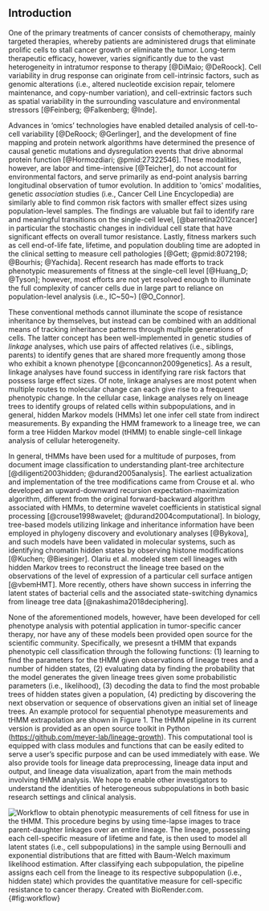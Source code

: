 ## Introduction

One of the primary treatments of cancer consists of chemotherapy, mainly targeted therapies, whereby patients are administered drugs that eliminate prolific cells to stall cancer growth or eliminate the tumor. Long-term therapeutic efficacy, however, varies significantly due to the vast heterogeneity in intratumor response to therapy [@DiMaio; @DeRoock]. Cell variability in drug response can originate from cell-intrinsic factors, such as genomic alterations (i.e., altered nucleotide excision repair, telomere maintenance, and copy-number variation), and cell-extrinsic factors such as spatial variability in the surrounding vasculature and environmental stressors [@Feinberg; @Falkenberg; @Inde]. 

Advances in ‘omics’ technologies have enabled detailed analysis of cell-to-cell variability [@DeRoock; @Gerlinger], and the development of fine mapping and protein network algorithms have determined the presence of causal genetic mutations and dysregulation events that drive abnormal protein function [@Hormozdiari; @pmid:27322546]. These modalities, however, are labor and time-intensive [@Teicher], do not account for environmental factors, and serve primarily as end-point analysis barring longitudinal observation of tumor evolution. In addition to 'omics' modalities, genetic _association_ studies (i.e., Cancer Cell Line Encyclopedia) are similarly able to find common risk factors with smaller effect sizes using population-level samples. The findings are valuable but fail to identify rare and meaningful transitions on the single-cell level, [@barretina2012cancer] in particular the stochastic changes in individual cell state that have significant effects on overall tumor resistance. Lastly, fitness markers such as cell end-of-life fate, lifetime, and population doubling time are adopted in the clinical setting to measure cell pathologies [@Gett; @pmid:8072198; @Bourhis; @Yachida]. Recent research has made efforts to track phenotypic measurements of fitness at the single-cell level [@Huang_D; @Tyson]; however, most efforts are not yet resolved enough to illuminate the full complexity of cancer cells due in large part to reliance on population-level analysis (i.e., IC~50~) [@O_Connor].

These conventional methods cannot illuminate the scope of resistance inheritance by themselves, but instead can be combined with  an additional means of tracking inheritance patterns through multiple generations of cells. The latter concept has been well-implemented in genetic studies of _linkage_ analyses, which use pairs of affected relatives (i.e., siblings, parents) to identify genes that are shared more frequently among those who exhibit a known phenotype [@concannon2009genetics]. As a result, linkage analyses have found success in identifying rare risk factors that possess large effect sizes. Of note, linkage analyses are most potent when multiple routes to molecular change can each give rise to a frequent phenotypic change. In the cellular case, linkage analyses rely on lineage trees to identify groups of related cells within subpopulations, and in general, hidden Markov models (HMMs) let one infer cell state from indirect measurements. By expanding the HMM framework to a lineage tree, we can form a tree Hidden Markov model (tHMM) to enable single-cell linkage analysis of cellular heterogeneity. 

In general, tHMMs have been used for a multitude of purposes, from document image classification to understanding plant-tree architecture [@diligenti2003hidden; @durand2005analysis]. The earliest actualization and implementation of the tree modifications came from Crouse et al. who developed an upward-downward recursion expectation-maximization algorithm, different from the original forward-backward algorithm associated with HMMs, to determine wavelet coefficients in statistical signal processing [@crouse1998wavelet; @durand2004computational]. In biology, tree-based models utilizing linkage and inheritance information have  been employed in phylogeny discovery and evolutionary analyses [@Bykova], and such models have been validated in molecular systems, such as identifying chromatin hidden states by observing histone modifications [@Kuchen; @Biesinger]. Olariu et al. modeled stem cell lineages with hidden Markov trees to reconstruct the lineage tree based on the observations of the level of expression of a particular cell surface antigen [@vbemHMT]. More recently, others have shown success in inferring the latent states of bacterial cells and the associated state-switching dynamics from lineage tree data [@nakashima2018deciphering]. 

None of the aforementioned models, however, have been developed for cell phenotype analysis with potential application in tumor-specific cancer therapy, nor have any of these models been provided open source for the scientific community. Specifically, we presesnt a tHMM that expands phenotypic cell classification through the following functions: (1) learning to find the parameters for the tHMM given observations of lineage trees and a number of hidden states, (2) evaluating data by finding the probability that the model generates the given lineage trees given some probabilistic parameters (i.e., likelihood), (3) decoding the data to find the most probable trees of hidden states given a population, (4) predicting by discovering the next observation or sequence of observations given an initial set of lineage trees. An example protocol for sequential phenotype measurements and tHMM extrapolation are shown in Figure 1. The tHMM pipeline in its current version is provided as an open source toolkit in Python (<https://github.com/meyer-lab/lineage-growth>). This computational tool is equipped with class modules and functions that can be easily edited to serve a user’s specific purpose and can be used immediately with ease. We also provide tools for lineage data preprocessing, lineage data input and output, and lineage data visualization, apart from the main methods involving tHMM analysis. We hope to enable other investigators to understand the identities of heterogeneous subpopulations in both basic research settings and clinical analysis. 

![**Workflow to obtain phenotypic measurements of cell fitness for use in the tHMM.** This procedure begins by using time-lapse images to trace parent-daughter linkages over an entire lineage. The lineage, possessing each cell-specific measure of lifetime and fate, is then used to model all latent states (i.e., cell subpopulations) in the sample using Bernoulli and exponential distributions that are fitted with Baum-Welch maximum likelihood estimation. After classifying each subpopulation, the pipeline assigns each cell from the lineage to its respective subpopulation (i.e., hidden state) which provides the quantitative measure for cell-specific resistance to cancer therapy. Created with BioRender.com.](./figures/figure1.svg){#fig:workflow}

